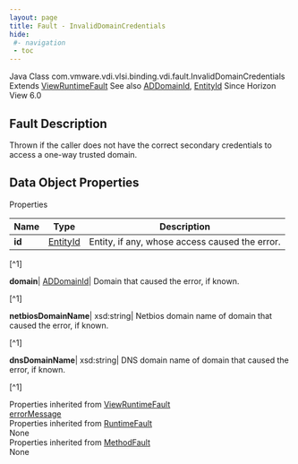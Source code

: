 ```yaml
---
layout: page
title: Fault - InvalidDomainCredentials
hide:
 #- navigation
 - toc
---
```






Java Class
    com.vmware.vdi.vlsi.binding.vdi.fault.InvalidDomainCredentials
Extends
     [ViewRuntimeFault](vdi.fault.ViewRuntimeFault.md)
See also
     [ADDomainId](vdi.entity.ADDomainId.md), [EntityId](vdi.EntityId.md)
Since 
    Horizon View 6.0

## Fault Description 

Thrown if the caller does not have the correct secondary credentials to access a one-way trusted domain. 

## Data Object Properties

Properties

Name |  Type |  Description   
---|---|---  
**id**| [EntityId](vdi.EntityId.md)|  Entity, if any, whose access caused the error.   


[^1]

  
**domain**| [ADDomainId](vdi.entity.ADDomainId.md)|  Domain that caused the error, if known.   


[^1]

  
**netbiosDomainName**|  xsd:string|  Netbios domain name of domain that caused the error, if known.   


[^1]

  
**dnsDomainName**|  xsd:string|  DNS domain name of domain that caused the error, if known.   


[^1]

  
Properties inherited from [ViewRuntimeFault](vdi.fault.ViewRuntimeFault.md)  
[errorMessage](vdi.fault.ViewRuntimeFault.md#errorMessage)  
Properties inherited from [RuntimeFault](vmodl.RuntimeFault.md)  
None  
Properties inherited from [MethodFault](vmodl.MethodFault.md)  
None  
  

  

